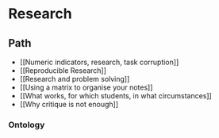 # Research 

## Path

- [[Numeric indicators, research, task corruption]]
- [[Reproducible Research]]
- [[Research and problem solving]]
- [[Using a matrix to organise your notes]]
- [[What works, for which students, in what circumstances]]
- [[Why critique is not enough]]

### Ontology



